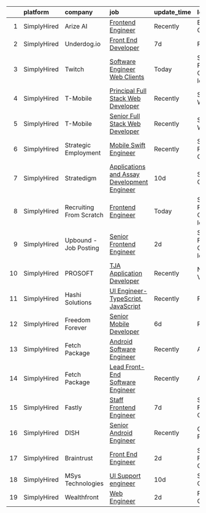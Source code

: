 

|    | platform    | company                 | job                                                                                                                                                 | update_time   | location                       |
|---:|:------------|:------------------------|:----------------------------------------------------------------------------------------------------------------------------------------------------|:--------------|:-------------------------------|
|  1 | SimplyHired | Arize AI                | [Frontend Engineer](https://www.simplyhired.com/job/xQaaVC5vOtRS4JzrdHWflzM8ynmcpN-5LqOA84ur9JKgs3BKShIeyw?q=ui+engineer)                           | Recently      | Berkeley, CA                   |
|  2 | SimplyHired | Underdog.io             | [Front End Developer](https://www.simplyhired.com/job/bKHSv5Crya-PQseHciDP5wVap6EGVW40KqRY_ikjYgsi6Xi8F_XGmw?q=ui+engineer)                         | 7d            | Remote                         |
|  3 | SimplyHired | Twitch                  | [Software Engineer Web Clients](https://www.simplyhired.com/job/baK3U46_psLhkJ1ne6mxvvEKUE_5PiVdC9oBjeA94Dy7WuJWpHYeWQ?q=ui+engineer)               | Today         | San Francisco, CA +2 locations |
|  4 | SimplyHired | T-Mobile                | [Principal Full Stack Web Developer](https://www.simplyhired.com/job/ELqe8tfmj1uozb4Bdhy2A-ldmlJyc7V5IGjRWJ6mjn_1LuHnrzpEBA?q=ui+engineer)          | Recently      | Seattle, WA                    |
|  5 | SimplyHired | T-Mobile                | [Senior Full Stack Web Developer](https://www.simplyhired.com/job/d5G_uE2g83DLYgXgYzZHEmvQ3K_Ai0SGN0lh3xSQVF1LnQ6UNpRNGw?q=ui+engineer)             | Recently      | Seattle, WA                    |
|  6 | SimplyHired | Strategic Employment    | [Mobile Swift Engineer](https://www.simplyhired.com/job/HvFKFUPBQks4TvdZXzAUvjF0nI8KVBS8256b_IgO654UlAA08Jjlvg?q=ui+engineer)                       | Recently      | San Ramon, CA                  |
|  7 | SimplyHired | Stratedigm              | [Applications and Assay Development Engineer](https://www.simplyhired.com/job/GIwu-KSYr-FnqOahWlTT3kpIcZIPAV_97Mp583xcq4Hedsnxz2cEpg?q=ui+engineer) | 10d           | San Jose, CA                   |
|  8 | SimplyHired | Recruiting From Scratch | [Frontend Engineer](https://www.simplyhired.com/job/bU7Gcv54h2pSP55zrCZZbYx7gVfdz5nMEjURF1Z8ml42d0DUaVnkTA?q=ui+engineer)                           | Today         | San Rafael, CA +126 locations  |
|  9 | SimplyHired | Upbound - Job Posting   | [Senior Frontend Engineer](https://www.simplyhired.com/job/bowiIVwuQb43uJhyYs1WQhhJQFxUyui28k1K7fSwrEJCebGVifzN3A?q=ui+engineer)                    | 2d            | San Francisco, CA +5 locations |
| 10 | SimplyHired | PROSOFT                 | [TJA Application Developer](https://www.simplyhired.com/job/tfI3CBA_fLanfSQngAXS1qjPy3Foc-Tv0JDV7LTJsccA-v9Ae5uZew?q=ui+engineer)                   | Recently      | Norfolk, VA                    |
| 11 | SimplyHired | Hashi Solutions         | [UI Engineer-TypeScript, JavaScript](https://www.simplyhired.com/job/9tpPPGPfhLYeUlx_8_jeOiiR-u8j_nYsRX7-zi3nWLhrvzwqQzZz-Q?q=ui+engineer)          | Recently      | Remote                         |
| 12 | SimplyHired | Freedom Forever         | [Senior Mobile Developer](https://www.simplyhired.com/job/GO8pH4h_xWXNzz-ku_gJBrGxAU6ZGGyfVRzxstwy09MfwzMYhW-4kw?q=ui+engineer)                     | 6d            | Remote                         |
| 13 | SimplyHired | Fetch Package           | [Android Software Engineer](https://www.simplyhired.com/job/ATYBjMwBf5XEbT8xZiRcv4_HLudoOMoopTsRlU2owPQNNecdr0oRdw?q=ui+engineer)                   | Recently      | Austin, TX                     |
| 14 | SimplyHired | Fetch Package           | [Lead Front-End Software Engineer](https://www.simplyhired.com/job/wmWFOrg_dADbAk2ayo1d7eaBqTFgJ2C4lugHfvxC1gowl-m3TaH0-Q?q=ui+engineer)            | Recently      | Austin, TX                     |
| 15 | SimplyHired | Fastly                  | [Staff Frontend Engineer](https://www.simplyhired.com/job/zn1udW-fG2ZwfstbDKs6ocHwPa-EU9WD4CSZPT8iv7K5hqI5_ELw8A?q=ui+engineer)                     | 7d            | San Francisco, CA              |
| 16 | SimplyHired | DISH                    | [Senior Android Engineer](https://www.simplyhired.com/job/whdtX1JV19uAjBuer2jS8J906NgTAjqraYmzRc6iNxGfe06xtKfSew?q=ui+engineer)                     | Recently      | Overland Park, KS              |
| 17 | SimplyHired | Braintrust              | [Front End Engineer](https://www.simplyhired.com/job/-5witLn6u-l7yAbADIMWyOQ36dN7vEVeE0kYgppmL_SEapSD0SifOA?q=ui+engineer)                          | 2d            | San Francisco, CA              |
| 18 | SimplyHired | MSys Technologies       | [UI Support engineer](https://www.simplyhired.com/job/nM4yhXRIC8bTtYhOJTO9pGSRihpmkMm7_6q2Vltju2en01-tvI6dDg?q=ui+engineer)                         | 10d           | San Jose, CA                   |
| 19 | SimplyHired | Wealthfront             | [Web Engineer](https://www.simplyhired.com/job/1-tchb3OxIsBb1vCjQb6i-1EG5m5PADOVbmLVVOVCTR0bpzTEzfhdg?q=ui+engineer)                                | 2d            | Palo Alto, CA                  |